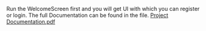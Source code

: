 Run the WelcomeScreen first and you will get UI with which you can register or login.
The full Documentation can be found in the file.
[Project Documentation.pdf](https://github.com/user-attachments/files/22648699/Project.Documentation.pdf)
